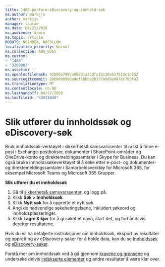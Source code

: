```yaml
---
title: 1488-perform-eDiscovery-og-innhold-søk
ms.author: markjjo
author: markjjo
manager: lauraw
ms.date: 04/21/2020
ms.audience: Admin
ms.topic: article
ROBOTS: NOINDEX, NOFOLLOW
localization_priority: Normal
ms.collection: Adm_O365
ms.custom:
- "1488"
- "3200003"
ms.assetid: ''
ms.openlocfilehash: 42b80a798ca05831a3cdfa15130ab2751bc1d152
ms.sourcegitcommit: 286000b588adef1bbbb28337a9d9e087ec783fa2
ms.translationtype: MT
ms.contentlocale: nb-NO
ms.lasthandoff: 04/27/2020
ms.locfileid: "43911840"
---
```

# <a name="how-to-perform-content-searches-and-ediscovery-searches"></a>Slik utfører du innholdssøk og eDiscovery-søk

Bruk innholdssøk-verktøyet i sikkerhets& samsvarssenter til raskt å finne e-post i Exchange-postbokser, dokumenter i SharePoint-områder og OneDrive-konto og direktemeldingssamtaler i Skype for Business. Du kan også bruke innholdssøkeverktøyet til å søke etter e-post- og dokumenter- og direktemeldingssamtaler i Samarbeidsverktøy for Microsoft 365, for eksempel Microsoft Teams og Microsoft 365 Grupper.

**Slik utfører du et innholdssøk**

1. Gå til [sikkerhets& samsvarssenter,](https://protection.office.com) og logg på.
2. Klikk **Søk > Innholdssøk**.
3. Klikk **Nytt søk** for å opprette et nytt søk.
4. Angi de nødvendige søkebetingelsene, inkludert søkeord og innholdsplasseringer.  
5. Klikk **Lagre & kjør** for å gi søket et navn, start det, og forhåndsvis deretter resultatene.

Hvis du vil ha detaljerte instruksjoner om innholdssøk, eksport av resultater og oppretting av eDiscovery-saker for å holde data, kan du se [Innholdssøk](https://docs.microsoft.com/office365/securitycompliance/content-search) og [eDiscovery-saker](https://docs.microsoft.com/office365/securitycompliance/ediscovery-cases).

Forstå mer om innholdssøk ved å gå gjennom [kravene og grensene](https://docs.microsoft.com/office365/securitycompliance/limits-for-content-search) og undersøke delvis [indekserte elementer](https://docs.microsoft.com/office365/securitycompliance/investigating-partially-indexed-items-in-ediscovery) og andre resultater å være klar over.